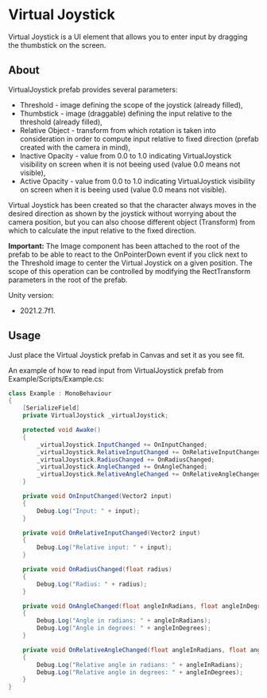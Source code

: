 # Virtual Joystick
Virtual Joystick is a UI element that allows you to enter input by dragging the thumbstick on the screen.

## About
VirtualJoystick prefab provides several parameters:
- Threshold - image defining the scope of the joystick (already filled),
- Thumbstick - image (draggable) defining the input relative to the threshold (already filled),
- Relative Object - transform from which rotation is taken into consideration in order to compute input relative to fixed direction (prefab created with the camera in mind),
- Inactive Opacity - value from 0.0 to 1.0 indicating VirtualJoystick visibility on screen when it is not beeing used (value 0.0 means not visible),
- Active Opacity - value from 0.0 to 1.0 indicating VirtualJoystick visibility on screen when it is beeing used (value 0.0 means not visible).

Virtual Joystick has been created so that the character always moves in the desired direction as shown by the joystick without worrying about the camera position, but you can also choose different object (Transform) from which to calculate the input relative to the fixed direction.

**Important:**
The Image component has been attached to the root of the prefab to be able to react to the OnPointerDown event if you click next to the Threshold image to center the Virtual Joystick on a given position. The scope of this operation can be controlled by modifying the RectTransform parameters in the root of the prefab.

Unity version:
- 2021.2.7f1.

## Usage
Just place the Virtual Joystick prefab in Canvas and set it as you see fit.

An example of how to read input from VirtualJoystick prefab from Example/Scripts/Example.cs:

```cs
class Example : MonoBehaviour
{
    [SerializeField]
    private VirtualJoystick _virtualJoystick;

    protected void Awake()
    {
        _virtualJoystick.InputChanged += OnInputChanged;
        _virtualJoystick.RelativeInputChanged += OnRelativeInputChanged;
        _virtualJoystick.RadiusChanged += OnRadiusChanged;
        _virtualJoystick.AngleChanged += OnAngleChanged;
        _virtualJoystick.RelativeAngleChanged += OnRelativeAngleChanged;
    }

    private void OnInputChanged(Vector2 input)
    {
        Debug.Log("Input: " + input);
    }

    private void OnRelativeInputChanged(Vector2 input)
    {
        Debug.Log("Relative input: " + input);
    }

    private void OnRadiusChanged(float radius)
    {
        Debug.Log("Radius: " + radius);
    }

    private void OnAngleChanged(float angleInRadians, float angleInDegrees)
    {
        Debug.Log("Angle in radians: " + angleInRadians);
        Debug.Log("Angle in degrees: " + angleInDegrees);
    }

    private void OnRelativeAngleChanged(float angleInRadians, float angleInDegrees)
    {
        Debug.Log("Relative angle in radians: " + angleInRadians);
        Debug.Log("Relative angle in degrees: " + angleInDegrees);
    }
}
```